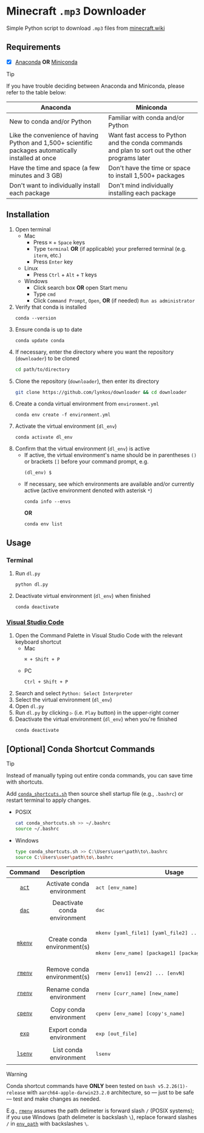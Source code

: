 # Minecraft `.mp3` Downloader
Simple Python script to download `.mp3` files from [minecraft.wiki](https://minecraft.wiki)

## Requirements
- [x] [Anaconda](https://docs.continuum.io/free/anaconda/install) **OR** [Miniconda](https://docs.conda.io/projects/miniconda/en/latest)
> [!TIP]
> If you have trouble deciding between Anaconda and Miniconda, please refer to the table below:
> <table>
>  <thead>
>   <tr>
>    <th><center>Anaconda</center></th>
>    <th><center>Miniconda</center></th>
>   </tr>
>  </thead>
>  <tbody>
>   <tr>
>    <td>New to conda and/or Python</td>
>    <td>Familiar with conda and/or Python</td>
>   </tr>
>   <tr>
>    <td>Like the convenience of having Python and 1,500+ scientific packages automatically installed at once</td>
>    <td>Want fast access to Python and the conda commands and plan to sort out the other programs later</td>
>   </tr>
>   <tr>
>    <td>Have the time and space (a few minutes and 3 GB)</td>
>    <td>Don't have the time or space to install 1,500+ packages</td>
>   </tr>
>   <tr>
>    <td>Don't want to individually install each package</td>
>    <td>Don't mind individually installing each package</td>
>   </tr>
>  </tbody>
> </table>

## Installation
1. Open terminal
   * Mac
      * Press `⌘` + `Space` keys
      * Type `terminal` **OR** (if applicable) your preferred terminal (e.g. `iterm`, etc.)
      * Press `Enter` key
   * Linux
      * Press `Ctrl` + `Alt` + `T` keys
   * Windows
      * Click search box **OR** open Start menu
      * Type `cmd`
      * Click `Command Prompt`, `Open`, **OR** (if needed) `Run as administrator`
2. Verify that conda is installed
   ```
   conda --version
   ```
3. Ensure conda is up to date
   ```
   conda update conda
   ```
4. If necessary, enter the directory where you want the repository (`downloader`) to be cloned
   ```sh
   cd path/to/directory
   ```
5. Clone the repository (`downloader`), then enter its directory
   ```sh
   git clone https://github.com/lynkos/downloader && cd downloader
   ```
6. Create a conda virtual environment from `environment.yml`
   ```
   conda env create -f environment.yml
   ```
7. Activate the virtual environment (`dl_env`)
   ```
   conda activate dl_env
   ```
8. Confirm that the virtual environment (`dl_env`) is active
   * If active, the virtual environment's name should be in parentheses `()` or brackets `[]` before your command prompt, e.g.
      ```
      (dl_env) $
      ```
   * If necessary, see which environments are available and/or currently active (active environment denoted with asterisk `*`)
      ```
      conda info --envs
      ```
      **OR**
      ```
      conda env list
      ```

## Usage
### Terminal
1. Run `dl.py`
   ```
   python dl.py
   ```
2. Deactivate virtual environment (`dl_env`) when finished
   ```
   conda deactivate
   ```

### [Visual Studio Code](https://code.visualstudio.com/download)
1. Open the Command Palette in Visual Studio Code with the relevant keyboard shortcut
    * Mac
      ```
      ⌘ + Shift + P
      ```
    * PC
      ```
      Ctrl + Shift + P
      ```
2. Search and select `Python: Select Interpreter`
3. Select the virtual environment (`dl_env`)
4. Open `dl.py`
5. Run `dl.py` by clicking `▷` (i.e. `Play` button) in the upper-right corner
6. Deactivate the virtual environment (`dl_env`) when you're finished
   ```
   conda deactivate
   ```

## [Optional] Conda Shortcut Commands
> [!TIP]
> Instead of manually typing out entire conda commands, you can save time with shortcuts.
> 
> Add [`conda_shortcuts.sh`](conda_shortcuts.sh) then source shell startup file (e.g., `.bashrc`) or restart terminal to apply changes.
> * POSIX
>   ```sh
>   cat conda_shortcuts.sh >> ~/.bashrc
>   source ~/.bashrc
>   ```
> * Windows
>   ```sh
>   type conda_shortcuts.sh >> C:\Users\user\path\to\.bashrc
>   source C:\Users\user\path\to\.bashrc
>   ```

<table>
   <thead>
     <tr>
       <th><center>Command</center></th>
       <th><center>Description</center></th>
       <th><center>Usage</center></th>
     </tr>
   </thead>
   <tbody>
     <tr>
       <td align="center"><a target="_blank" href="conda_shortcuts.sh#L94"><code>act</code></a></td>
       <td align="center">Activate conda environment</td>
       <td><p><pre>act [env_name]</pre></p></td>
     </tr>
     <tr>
       <td align="center"><a target="_blank" href="conda_shortcuts.sh#L3"><code>dac</code></a></td>
       <td align="center">Deactivate conda environment</td>
       <td><p><pre>dac</pre></p></td>
     </tr>
     <tr>
       <td align="center" rowspan="2"><a target="_blank" href="conda_shortcuts.sh#L21"><code>mkenv</code></a></td>
       <td rowspan="2" align="center">Create conda environment(s)</td>
       <td><p><pre>mkenv [yaml_file1] [yaml_file2] ... [yaml_fileN]</pre></p></td>
     </tr>
     <tr>
       <td><p><pre>mkenv [env_name] [package1] [package2] ... [packageN]</pre></p></td>
     </tr>
     <tr>
       <td align="center"><a target="_blank" href="conda_shortcuts.sh#L47"><code>rmenv</code></a></td>
       <td align="center">Remove conda environment(s)</td>
       <td><p><pre>rmenv [env1] [env2] ... [envN]</pre></p></td>
     </tr>
     <tr>
       <td align="center"><a target="_blank" href="conda_shortcuts.sh#L61"><code>rnenv</code></a></td>
       <td align="center">Rename conda environment</td>
       <td><p><pre>rnenv [curr_name] [new_name]</pre></p></td>
     </tr>
     <tr>
       <td align="center"><a target="_blank" href="conda_shortcuts.sh#L81"><code>cpenv</code></a></td>
       <td align="center">Copy conda environment</td>
       <td><p><pre>cpenv [env_name] [copy's_name]</pre></p></td>
     </tr>
     <tr>
       <td align="center"><a target="_blank" href="conda_shortcuts.sh#L108"><code>exp</code></a></td>
       <td align="center">Export conda environment</td>
       <td><p><pre>exp [out_file]</pre></p></td>
     </tr>
     <tr>
       <td align="center"><a target="_blank" href="conda_shortcuts.sh#L132"><code>lsenv</code></a></td>
       <td align="center">List conda environment</td>
       <td><p><pre>lsenv</pre></p></td>
     </tr>
   </tbody>
</table>

> [!WARNING]
> Conda shortcut commands have **ONLY** been tested on `bash v5.2.26(1)-release` with `aarch64-apple-darwin23.2.0` architecture, so — just to be safe — test and make changes as needed.
> 
> E.g., [`rmenv`](conda_shortcuts.sh#L47) assumes the path delimeter is forward slash `/` (POSIX systems); if you use Windows (path delimeter is backslash `\`), replace forward slashes `/` in [`env_path`](conda_shortcuts.sh#L50) with backslashes `\`.